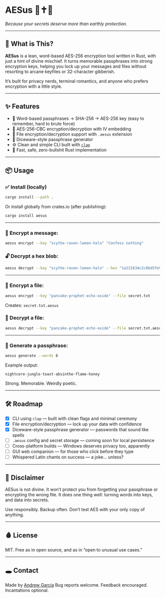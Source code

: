 # AESus 🔐✝️👹  
*Because your secrets deserve more than earthly protection.*

---

## 🧿 What is This?

**AESus** is a lean, word-based AES-256 encryption tool written in Rust, with just a hint of divine mischief. It turns memorable passphrases into strong encryption keys, helping you lock up your messages and files without resorting to arcane keyfiles or 32-character gibberish.

It’s built for privacy nerds, terminal romantics, and anyone who prefers encryption with a little style.

---

## ✨ Features

- 🔑 Word-based passphrases → SHA-256 → AES-256 key (easy to remember, hard to brute force)
- 🔐 AES-256-CBC encryption/decryption with IV embedding
- 📁 File encryption/decryption support with `.aesus` extension
- 🎲 Diceware-style passphrase generator
- ⚙️ Clean and simple CLI built with [`clap`](https://docs.rs/clap)
- 🦀 Fast, safe, zero-bullshit Rust implementation

---

## 📦 Usage

### ✅ Install (locally)

```bash
cargo install --path .
````

Or install globally from crates.io (after publishing):

```bash
cargo install aesus
```

---

### 🔐 Encrypt a message:

```bash
aesus encrypt --key "scythe-raven-lemon-halo" "Confess nothing"
```

### 🔓 Decrypt a hex blob:

```bash
aesus decrypt --key "scythe-raven-lemon-halo" --hex "1a221634c2c8bd5fe99325ffd320acba" --iv "529ded313a437c067d29893ec4772195"
```

---

### 📁 Encrypt a file:

```bash
aesus encrypt --key "pancake-prophet-echo-oxide" --file secret.txt
```

Creates: `secret.txt.aesus`

### 📂 Decrypt a file:

```bash
aesus decrypt --key "pancake-prophet-echo-oxide" --file secret.txt.aesus
```

---

### 🎲 Generate a passphrase:

```bash
aesus generate --words 6
```

Example output:

```
nightcore-jungle-toast-absinthe-flame-honey
```

Strong. Memorable. Weirdly poetic.

---

## 🛠 Roadmap

* [x] CLI using `clap` — built with clean flags and minimal ceremony
* [x] File encryption/decryption — lock up your data with confidence
* [x] Diceware-style passphrase generator — passwords that sound like spells
* [ ] `.aesus` config and secret storage — coming soon for local persistence
* [ ] Cross-platform builds — Windows deserves privacy too, apparently
* [ ] GUI web companion — for those who click before they type
* [ ] Whispered Latin chants on success — a joke... unless?

---

## 📜 Disclaimer

AESus is not divine. It won’t protect you from forgetting your passphrase or encrypting the wrong file.
It does one thing well: turning words into keys, and data into secrets.

Use responsibly. Backup often. Don’t test AES with your only copy of anything.

---

## 🩸 License

MIT. Free as in open source, and as in “open to unusual use cases.”

---

## 🕳️ Contact

Made by [Andrew Garcia](https://github.com/andrewrgarcia)
Bug reports welcome. Feedback encouraged. Incantations optional.

